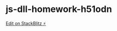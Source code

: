 # js-dll-homework-h51odn

[Edit on StackBlitz ⚡️](https://stackblitz.com/edit/js-dll-homework-h51odn)